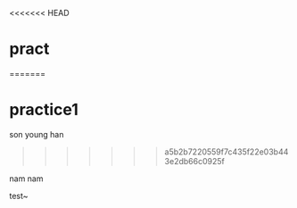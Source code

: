 <<<<<<< HEAD

# pract

=======

# practice1

son young han

> > > > > > > a5b2b7220559f7c435f22e03b443e2db66c0925f

nam nam

test~
